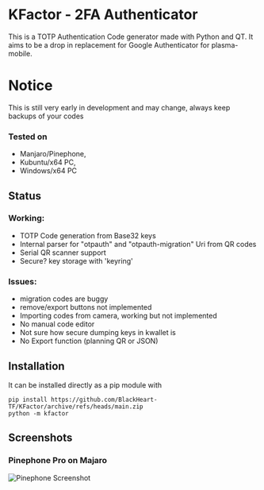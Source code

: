 KFactor - 2FA Authenticator
=============================
This is a TOTP Authentication Code generator made with Python and QT. It aims to be a drop in replacement for Google Authenticator for plasma-mobile.

# Notice
This is still very early in development and may change, always keep backups of your codes

### Tested on 
- Manjaro/Pinephone, 
- Kubuntu/x64 PC, 
- Windows/x64 PC

## Status
### Working:
- TOTP Code generation from Base32 keys
- Internal parser for "otpauth" and "otpauth-migration" Uri from QR codes
- Serial QR scanner support
- Secure? key storage with 'keyring'

### Issues:
- migration codes are buggy
- remove/export buttons not implemented
- Importing codes from camera, working but not implemented
- No manual code editor
- Not sure how secure dumping keys in kwallet is
- No Export function (planning QR or JSON)

## Installation
It can be installed directly as a pip module with
```
pip install https://github.com/BlackHeart-TF/KFactor/archive/refs/heads/main.zip
python -m kfactor
```

## Screenshots
### Pinephone Pro on Majaro
![Pinephone Screenshot](https://i.imgur.com/TXtywTF.png)
